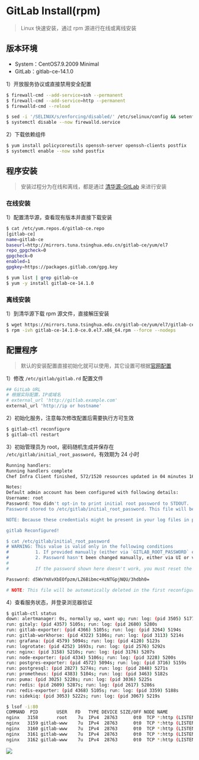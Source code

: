 # GitLab Install(rpm)

> Linux 快速安装，通过 rpm 源进行在线或离线安装

## 版本环境

- System：CentOS7.9.2009 Minimal
- GitLab：gitlab-ce-14.1.0

1）开放服务协议或直接禁用安全配置

```bash
$ firewall-cmd --add-service=ssh --permanent
$ firewall-cmd --add-service=http --permanent
$ firewalld-cmd --reload

$ sed -i '/SELINUX/s/enforcing/disabled/' /etc/selinux/config && setenforce 0 
$ systemctl disable --now firewalld.service
```

2）下载依赖组件

```bash
$ yum install policycoreutils openssh-server openssh-clients postfix
$ systemctl enable --now sshd postfix
```

## 程序安装

> 安装过程分为在线和离线，都是通过
> [清华源-GitLab](https://mirrors.tuna.tsinghua.edu.cn/gitlab-ce/yum/el7/) 来进行安装

### 在线安装

1）配置清华源，查看现有版本并直接下载安装
```bash
$ cat /etc/yum.repos.d/gitlab-ce.repo
[gitlab-ce]
name=gitlab-ce
baseurl=http://mirrors.tuna.tsinghua.edu.cn/gitlab-ce/yum/el7
repo_gpgcheck=0
gpgcheck=0
enabled=1
gpgkey=https://packages.gitlab.com/gpg.key

$ yum list | grep gitlab-ce  
$ yum -y install gitlab-ce-14.1.0
```

### 离线安装

1）到清华源下载 rpm 源文件，直接解压安装

```bash
$ wget https://mirrors.tuna.tsinghua.edu.cn/gitlab-ce/yum/el7/gitlab-ce-14.1.0-ce.0.el7.x86_64.rpm --no-check-certificate
$ rpm -ivh gitlab-ce-14.1.0-ce.0.el7.x86_64.rpm --force --nodeps
```

## 配置程序

> 默认的安装配置直接初始化就可以使用，其它设置可根据[官网配置](https://docs.gitlab.cn/jh/install/next_steps.html)

1）修改 `/etc/gitlab/gitlab.rd` 配置文件

```bash
## GitLab URL 
# 根据实际配置，IP或域名
# external_url 'http://gitlab.example.com'
external_url 'http://ip or hostname'
```

2）初始化服务，注意每次修改配置后需要执行方可生效

```bash
$ gitlab-ctl reconfigure
$ gitlab-ctl restart
```

3）初始管理员为 root，密码随机生成并保存在 `/etc/gitlab/initial_root_password`，有效期为 24 小时

```bash
Running handlers:
Running handlers complete
Chef Infra Client finished, 572/1520 resources updated in 04 minutes 16 seconds

Notes:
Default admin account has been configured with following details:
Username: root
Password: You didn't opt-in to print initial root password to STDOUT.
Password stored to /etc/gitlab/initial_root_password. This file will be cleaned up in first reconfigure run after 24 hours.

NOTE: Because these credentials might be present in your log files in plain text, it is highly recommended to reset the password following https://docs.gitlab.com/ee/security/reset_user_password.html#reset-your-root-password.

gitlab Reconfigured!

$ cat /etc/gitlab/initial_root_password
# WARNING: This value is valid only in the following conditions
#          1. If provided manually (either via `GITLAB_ROOT_PASSWORD` environment variable or via `gitlab_rails['initial_root_password']` setting in `gitlab.rb`, it was provided before database was seeded for the first time (usually, the first reconfigure run).
#          2. Password hasn't been changed manually, either via UI or via command line.
#
#          If the password shown here doesn't work, you must reset the admin password following https://docs.gitlab.com/ee/security/reset_user_password.html#reset-your-root-password.

Password: d5WxYmXvXbEOfpzm/LZ6Bibmc+HzNTGpjNQU/3hdbh0=

# NOTE: This file will be automatically deleted in the first reconfigure run after 24 hours.
```

4）查看服务状态，并登录浏览器验证

```bash
$ gitlab-ctl status
down: alertmanager: 0s, normally up, want up; run: log: (pid 3505) 5177s
run: gitaly: (pid 4357) 5105s; run: log: (pid 2680) 5280s
run: gitlab-exporter: (pid 4366) 5105s; run: log: (pid 3264) 5194s
run: gitlab-workhorse: (pid 4322) 5106s; run: log: (pid 3113) 5214s
run: grafana: (pid 4579) 5094s; run: log: (pid 4120) 5123s
run: logrotate: (pid 4252) 1693s; run: log: (pid 2576) 5292s
run: nginx: (pid 3158) 5210s; run: log: (pid 3176) 5207s
run: node-exporter: (pid 4334) 5106s; run: log: (pid 3228) 5200s
run: postgres-exporter: (pid 4572) 5094s; run: log: (pid 3716) 5159s
run: postgresql: (pid 2827) 5274s; run: log: (pid 2848) 5271s
run: prometheus: (pid 4383) 5104s; run: log: (pid 3463) 5182s
run: puma: (pid 3025) 5228s; run: log: (pid 3036) 5225s
run: redis: (pid 2609) 5287s; run: log: (pid 2617) 5286s
run: redis-exporter: (pid 4368) 5105s; run: log: (pid 3359) 5188s
run: sidekiq: (pid 3053) 5222s; run: log: (pid 3067) 5219s

$ lsof -i:80
COMMAND  PID       USER   FD   TYPE DEVICE SIZE/OFF NODE NAME
nginx   3158       root    7u  IPv4  28763      0t0  TCP *:http (LISTEN)
nginx   3159 gitlab-www    7u  IPv4  28763      0t0  TCP *:http (LISTEN)
nginx   3160 gitlab-www    7u  IPv4  28763      0t0  TCP *:http (LISTEN)
nginx   3161 gitlab-www    7u  IPv4  28763      0t0  TCP *:http (LISTEN)
nginx   3162 gitlab-www    7u  IPv4  28763      0t0  TCP *:http (LISTEN)
```

![](https://yuikuen-1259273046.cos.ap-guangzhou.myqcloud.com/devops/image-20220111183425464.png)